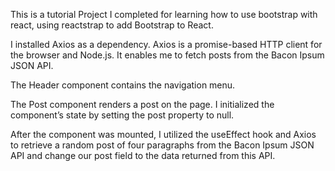 This is a tutorial Project I completed for learning how to use bootstrap with react, using reactstrap to add Bootstrap to React.

I installed Axios as a dependency. Axios is a promise-based HTTP client for the browser and Node.js. It enables me to fetch posts from the Bacon Ipsum JSON API.

The Header component contains the navigation menu.

The Post component renders a post on the page. I initialized the component’s state by setting the post property to null.

After the component was mounted, I utilized the useEffect hook and Axios to retrieve a random post of four paragraphs from the Bacon Ipsum JSON API and change our post field to the data returned from this API.
